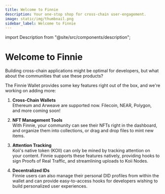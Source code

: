 ```yaml
---
title: Welcome to Finnie
description: Your one-stop shop for cross-chain user-engagement.
image: static/img/thumbnail.png
sidebar_label: Welcome to Finnie
---
```


import Description from "@site/src/components/description";

# Welcome to Finnie

<Description
  text="Your one-stop shop for cross-chain user-engagement."
/>

Building cross-chain applications might be optimal for developers, but what about the communities that use these products?

The Finnie Wallet provides some key features right out of the box, and we're working on adding more:

1. **Cross-Chain Wallets**  
   Ethereum and Arweave are supported now. Filecoin, NEAR, Polygon, and more coming soon!

2. **NFT Management Tools**  
   With Finnie, your community can see their NFTs right in the dashboard, and organize them into collections, or drag and drop files to mint new items.

3. **Attention Tracking**  
   Koii's native token (KOII) can only be mined by tracking attention on your content. Finnie supports these features natively, providing hooks to sign Proofs of Real Traffic, and streamlining uploads to Koii Nodes.
4. **Decentralized IDs**  
   Finnie users can also manage their personal DID profiles from within the wallet and can provide easy-to-access hooks for developers wishing to build personalized user experiences.
